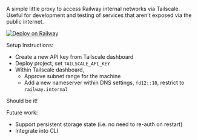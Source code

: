 A simple little proxy to access Railway internal networks via Tailscale.
Useful for development and testing of services that aren't exposed via the public internet.

[![Deploy on Railway](https://railway.app/button.svg)](https://railway.app/template/IyUAJX?referralCode=mg)

Setup Instructions:

- Create a new API key from Tailscale dashboard
- Deploy project, set `TAILSCALE_API_KEY`
- Within Tailscale dashboard,
  - Approve subnet range for the machine
  - Add a new nameserver within DNS settings, `fd12::10`, restrict to `railway.internal`

Should be it!

Future work:

- Support persistent storage state (i.e. no need to re-auth on restart)
- Integrate into CLI
